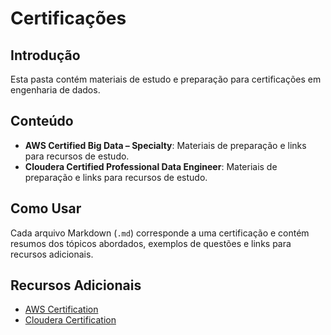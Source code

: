 # Certificações

## Introdução
Esta pasta contém materiais de estudo e preparação para certificações em engenharia de dados.

## Conteúdo
- **AWS Certified Big Data – Specialty**: Materiais de preparação e links para recursos de estudo.
- **Cloudera Certified Professional Data Engineer**: Materiais de preparação e links para recursos de estudo.

## Como Usar
Cada arquivo Markdown (`.md`) corresponde a uma certificação e contém resumos dos tópicos abordados, exemplos de questões e links para recursos adicionais.

## Recursos Adicionais
- [AWS Certification](https://aws.amazon.com/certification/)
- [Cloudera Certification](https://www.cloudera.com/about/training/certification/ccp-data-engineer.html)
